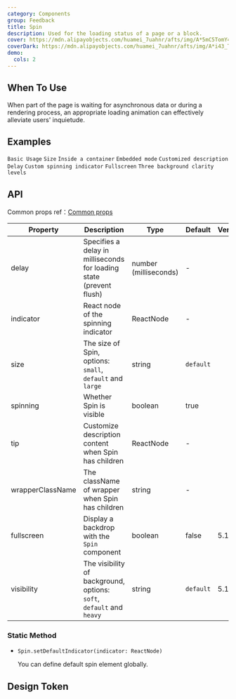```yaml
---
category: Components
group: Feedback
title: Spin
description: Used for the loading status of a page or a block.
cover: https://mdn.alipayobjects.com/huamei_7uahnr/afts/img/A*5mC5TomY4B0AAAAAAAAAAAAADrJ8AQ/original
coverDark: https://mdn.alipayobjects.com/huamei_7uahnr/afts/img/A*i43_ToFrL8YAAAAAAAAAAAAADrJ8AQ/original
demo:
  cols: 2
---
```


## When To Use

When part of the page is waiting for asynchronous data or during a rendering process, an appropriate loading animation can effectively alleviate users' inquietude.

## Examples

<!-- prettier-ignore -->
<code src="./demo/basic.tsx">Basic Usage</code>
<code src="./demo/size.tsx">Size</code>
<code src="./demo/inside.tsx">Inside a container</code>
<code src="./demo/nested.tsx">Embedded mode</code>
<code src="./demo/tip.tsx">Customized description</code>
<code src="./demo/delayAndDebounce.tsx">Delay</code>
<code src="./demo/custom-indicator.tsx">Custom spinning indicator</code>
<code src="./demo/fullscreen.tsx">Fullscreen</code>
<code src="./demo/custom-visibility.tsx">Three background clarity levels</code>

## API

Common props ref：[Common props](/docs/react/common-props)

| Property | Description | Type | Default | Version |
| --- | --- | --- | --- | --- |
| delay | Specifies a delay in milliseconds for loading state (prevent flush) | number (milliseconds) | - |
| indicator | React node of the spinning indicator | ReactNode | - |
| size | The size of Spin, options: `small`, `default` and `large` | string | `default` |
| spinning | Whether Spin is visible | boolean | true |
| tip | Customize description content when Spin has children | ReactNode | - |
| wrapperClassName | The className of wrapper when Spin has children | string | - |
| fullscreen | Display a backdrop with the `Spin` component | boolean | false | 5.11.0 |
| visibility | The visibility of background, options: `soft`, `default` and `heavy` | string | `default` | 5.15.1 |

### Static Method

- `Spin.setDefaultIndicator(indicator: ReactNode)`

  You can define default spin element globally.

## Design Token

<ComponentTokenTable component="Spin"></ComponentTokenTable>
